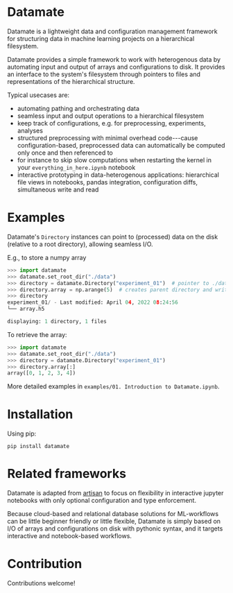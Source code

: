 # Datamate

Datamate is a lightweight data and configuration management framework for structuring data in machine learning projects on a hierarchical filesystem.

Datamate provides a simple framework to work with heterogenous data by automating
input and output of arrays and configurations to disk.
It provides an interface to the system's filesystem through pointers to files
and representations of the hierarchical structure.

Typical usecases are:

- automating pathing and orchestrating data
- seamless input and output operations to a hierarchical filesystem
- keep track of configurations, e.g. for preprocessing, experiments, analyses
- structured preprocessing with minimal overhead code---cause configuration-based, preprocessed data can automatically be computed only once and then referenced to
- for instance to skip slow computations when restarting the kernel in your `everything_in_here.ipynb` notebook
- interactive prototyping in data-heterogenous applications: hierarchical file views in notebooks, pandas integration, configuration diffs, simultaneous write and read

# Examples

Datamate's `Directory` instances can point to (processed) data on the disk (relative to a root directory),
allowing seamless I/O.

E.g., to store a numpy array

```python
>>> import datamate
>>> datamate.set_root_dir("./data")
>>> directory = datamate.Directory("experiment_01")  # pointer to ./data/experiment_01
>>> directory.array = np.arange(5)  # creates parent directory and writes array to h5 file
>>> directory
experiment_01/ - Last modified: April 04, 2022 08:24:56
└── array.h5

displaying: 1 directory, 1 files
```

To retrieve the array:

```python
>>> import datamate
>>> datamate.set_root_dir("./data")
>>> directory = datamate.Directory("experiment_01")
>>> directory.array[:]
array([0, 1, 2, 3, 4])
```

More detailed examples in `examples/01. Introduction to Datamate.ipynb`.

# Installation

Using pip:

`pip install datamate`

# Related frameworks

Datamate is adapted from [artisan](https://github.com/MasonMcGill/artisan) to focus on flexibility in interactive jupyter notebooks with only optional configuration and type enforcement.

Because cloud-based and relational database solutions for ML-workflows can be little
beginner friendly or little flexible, Datamate is simply based on I/O of arrays and configurations on
disk with pythonic syntax, and it targets interactive and notebook-based workflows.

# Contribution

Contributions welcome!
